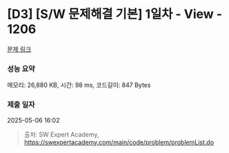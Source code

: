 # [D3] [S/W 문제해결 기본] 1일차 - View - 1206 

[문제 링크](https://swexpertacademy.com/main/code/problem/problemDetail.do?contestProbId=AV134DPqAA8CFAYh) 

### 성능 요약

메모리: 26,880 KB, 시간: 98 ms, 코드길이: 847 Bytes

### 제출 일자

2025-05-06 16:02



> 출처: SW Expert Academy, https://swexpertacademy.com/main/code/problem/problemList.do